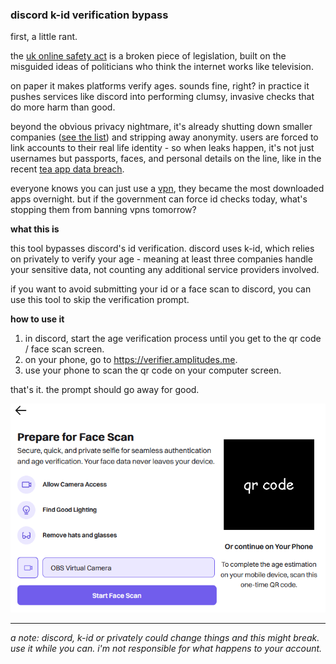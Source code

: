 ### discord k-id verification bypass

first, a little rant.

the [uk online safety act](https://www.gov.uk/government/publications/online-safety-act-explainer/online-safety-act-explainer) is a broken piece of legislation, built on the misguided ideas of politicians who think the internet works like television.

on paper it makes platforms verify ages. sounds fine, right? in practice it pushes services like discord into performing clumsy, invasive checks that do more harm than good.

beyond the obvious privacy nightmare, it's already shutting down smaller companies ([see the list](https://onlinesafetyact.co.uk/in_memoriam/)) and stripping away anonymity. users are forced to link accounts to their real life identity - so when leaks happen, it's not just usernames but passports, faces, and personal details on the line, like in the recent [tea app data breach](https://www.404media.co/women-dating-safety-app-tea-breached-users-ids-posted-to-4chan/).

everyone knows you can just use a [vpn](https://www.bbc.co.uk/news/articles/cn72ydj70g5o), they became the most downloaded apps overnight. but if the government can force id checks today, what's stopping them from banning vpns tomorrow?

**what this is**

this tool bypasses discord's id verification. discord uses k-id, which relies on privately to verify your age - meaning at least three companies handle your sensitive data, not counting any additional service providers involved.

if you want to avoid submitting your id or a face scan to discord, you can use this tool to skip the verification prompt.

**how to use it**

1. in discord, start the age verification process until you get to the qr code / face scan screen.
2. on your phone, go to https://verifier.amplitudes.me.
3. use your phone to scan the qr code on your computer screen.

that's it. the prompt should go away for good.

![k-id verification screen](docs/k-id_verification_screen.png)

---

_a note: discord, k-id or privately could change things and this might break. use it while you can. i'm not responsible for what happens to your account._
